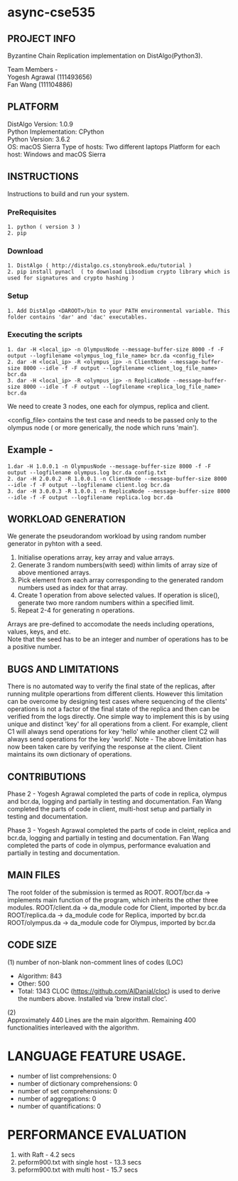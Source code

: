 # async-cse535

## PROJECT INFO
Byzantine Chain Replication implementation on DistAlgo(Python3). 

Team Members -  
Yogesh Agrawal (111493656)  
Fan Wang       (111104886)  

## PLATFORM  
DistAlgo Version:       1.0.9  
Python Implementation:  CPython  
Python Version:         3.6.2  
OS:                     macOS Sierra
Type of hosts:          Two different laptops
Platform for each host: Windows and macOS Sierra

## INSTRUCTIONS  
Instructions to build and run your system.
### PreRequisites
    1. python ( version 3 )
    2. pip

### Download
    1. DistAlgo ( http://distalgo.cs.stonybrook.edu/tutorial )
    2. pip install pynacl  ( to download Libsodium crypto library which is used for signatures and crypto hashing )

### Setup
    1. Add DistAlgo <DAROOT>/bin to your PATH environmental variable. This folder contains 'dar' and 'dac' executables.

### Executing the scripts

    1. dar -H <local_ip> -n OlympusNode --message-buffer-size 8000 -f -F output --logfilename <olympus_log_file_name> bcr.da <config_file>
    2. dar -H <local_ip> -R <olympus_ip> -n ClientNode --message-buffer-size 8000 --idle -f -F output --logfilename <client_log_file_name> bcr.da
    3. dar -H <local_ip> -R <olympus_ip> -n ReplicaNode --message-buffer-size 8000 --idle -f -F output --logfilename <replica_log_file_name> bcr.da
We need to create 3 nodes, one each for olympus, replica and client.

<config_file> contains the test case and needs to be passed only to the olympus node ( or more generically, the node which runs 'main').

## Example - 
    1.dar -H 1.0.0.1 -n OlympusNode --message-buffer-size 8000 -f -F output --logfilename olympus.log bcr.da config.txt
    2. dar -H 2.0.0.2 -R 1.0.0.1 -n ClientNode --message-buffer-size 8000 --idle -f -F output --logfilename client.log bcr.da
    3. dar -H 3.0.0.3 -R 1.0.0.1 -n ReplicaNode --message-buffer-size 8000 --idle -f -F output --logfilename replica.log bcr.da

## WORKLOAD GENERATION
We generate the pseudorandom workload by using random number generator in pyhton with a seed.
1. Initialise operations array, key array and value arrays.
2. Generate 3 random numbers(with seed) within limits of array size of above mentioned arrays.
3. Pick element from each array corresponding to the generated random numbers used as index for that array.
4. Create 1 operation from above selected values. If operation is slice(), generate two more random numbers within a specified limit.
5. Repeat 2-4 for generating n operations.

Arrays are pre-defined to accomodate the needs including operations, values, keys, and etc.  
Note that the seed has to be an integer and number of operations has to be a positive number.
  
## BUGS AND LIMITATIONS
There is no automated way to verify the final state of the replicas, after running mulitple operartions from different clients.
However this limitation can be overcome by designing test cases where sequencing of the clients' operations is not a factor of the final state of the replica and then can be verified from the logs directly.
One simple way to implement this is by using unique and distinct 'key' for all operations from a client.
For example, client C1 will always send operations for key 'hello' while another client C2 will always send operations for the key 'world'.
Note - The above limitation has now been taken care by verifying the response at the client. Client maintains its own dictionary of operations.


## CONTRIBUTIONS
Phase 2 - Yogesh Agrawal completed the parts of code in replica, olympus and bcr.da, logging and partially in testing and documentation.
Fan Wang completed the parts of code in client, multi-host setup and partially in  testing and documentation.

Phase 3 - Yogesh Agrawal completed the parts of code in cleint, replica and bcr.da, logging and partially in testing and documentation.
Fan Wang completed the parts of code in olympus, performance evaluation and partially in  testing and documentation.

## MAIN FILES
The root folder of the submission is termed as ROOT.
ROOT/bcr.da     -> implements main function of the program, which inherits the other three modules.
ROOT/client.da  -> da_module code for Client, imported by bcr.da
ROOT/replica.da -> da_module code for Replica, imported by bcr.da
ROOT/olympus.da -> da_module code for Olympus, imported by bcr.da

## CODE SIZE
(1) number of non-blank non-comment lines of codes (LOC)
- Algorithm: 843
- Other: 500
- Total: 1343
CLOC (https://github.com/AlDanial/cloc) is used to derive the numbers above.
Installed via 'brew install cloc'.

(2)  
Approximately 440 Lines are the main algorithm.
Remaining 400 functionalities interleaved with the algorithm.

# LANGUAGE FEATURE USAGE.  
- number of list comprehensions: 0
- number of dictionary comprehensions: 0
- number of set comprehensions: 0
- number of aggregations: 0
- number of quantifications: 0

# PERFORMANCE EVALUATION
1. with Raft  - 4.2 secs
2. peform900.txt with single host - 13.3 secs
3. peform900.txt with multi host - 15.7 secs
